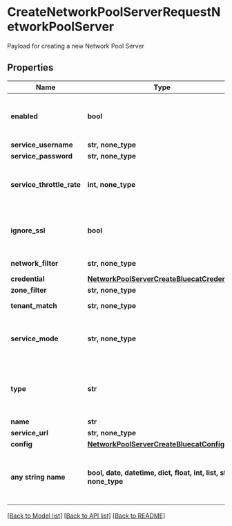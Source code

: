 # CreateNetworkPoolServerRequestNetworkPoolServer

Payload for creating a new Network Pool Server

## Properties
Name | Type | Description | Notes
------------ | ------------- | ------------- | -------------
**enabled** | **bool** | Can be used to enable / disable the network pool server. | [optional]  if omitted the server will use the default value of True
**service_username** | **str, none_type** | Username | [optional] 
**service_password** | **str, none_type** | Password | [optional] 
**service_throttle_rate** | **int, none_type** | Throttle Rate | [optional]  if omitted the server will use the default value of 0
**ignore_ssl** | **bool** | Disable SSL SNI Verification | [optional]  if omitted the server will use the default value of True
**network_filter** | **str, none_type** | Network Filter | [optional] 
**credential** | [**NetworkPoolServerCreateBluecatCredential**](NetworkPoolServerCreateBluecatCredential.md) |  | [optional] 
**zone_filter** | **str, none_type** | Zone Filter | [optional] 
**tenant_match** | **str, none_type** | Tenant Match | [optional] 
**service_mode** | **str, none_type** | IP Mode | [optional]  if omitted the server will use the default value of "static"
**type** | **str** | Type Code (SolarWinds) | [optional]  if omitted the server will use the default value of "solarwindsipam"
**name** | **str** | Name | [optional] 
**service_url** | **str, none_type** | URL | [optional] 
**config** | [**NetworkPoolServerCreateBluecatConfig**](NetworkPoolServerCreateBluecatConfig.md) |  | [optional] 
**any string name** | **bool, date, datetime, dict, float, int, list, str, none_type** | any string name can be used but the value must be the correct type | [optional]

[[Back to Model list]](../README.md#documentation-for-models) [[Back to API list]](../README.md#documentation-for-api-endpoints) [[Back to README]](../README.md)


